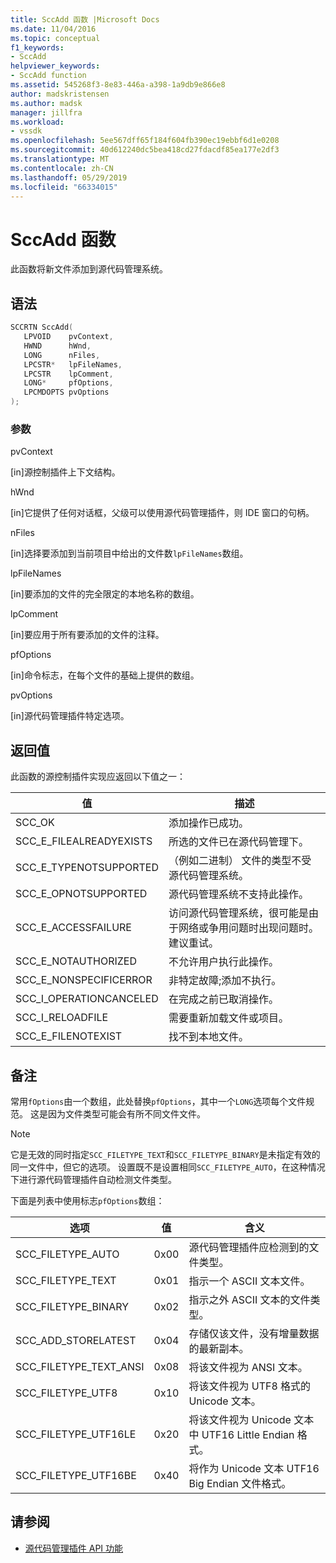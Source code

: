 ```yaml
---
title: SccAdd 函数 |Microsoft Docs
ms.date: 11/04/2016
ms.topic: conceptual
f1_keywords:
- SccAdd
helpviewer_keywords:
- SccAdd function
ms.assetid: 545268f3-8e83-446a-a398-1a9db9e866e8
author: madskristensen
ms.author: madsk
manager: jillfra
ms.workload:
- vssdk
ms.openlocfilehash: 5ee567dff65f184f604fb390ec19ebbf6d1e0208
ms.sourcegitcommit: 40d612240dc5bea418cd27fdacdf85ea177e2df3
ms.translationtype: MT
ms.contentlocale: zh-CN
ms.lasthandoff: 05/29/2019
ms.locfileid: "66334015"
---
```

# <a name="sccadd-function"></a>SccAdd 函数
此函数将新文件添加到源代码管理系统。

## <a name="syntax"></a>语法

```cpp
SCCRTN SccAdd(
   LPVOID    pvContext,
   HWND      hWnd,
   LONG      nFiles,
   LPCSTR*   lpFileNames,
   LPCSTR    lpComment,
   LONG*     pfOptions,
   LPCMDOPTS pvOptions
);
```

### <a name="parameters"></a>参数
 pvContext

[in]源控制插件上下文结构。

 hWnd

[in]它提供了任何对话框，父级可以使用源代码管理插件，则 IDE 窗口的句柄。

 nFiles

[in]选择要添加到当前项目中给出的文件数`lpFileNames`数组。

 lpFileNames

[in]要添加的文件的完全限定的本地名称的数组。

 lpComment

[in]要应用于所有要添加的文件的注释。

 pfOptions

[in]命令标志，在每个文件的基础上提供的数组。

 pvOptions

[in]源代码管理插件特定选项。

## <a name="return-value"></a>返回值
 此函数的源控制插件实现应返回以下值之一：

|值|描述|
|-----------|-----------------|
|SCC_OK|添加操作已成功。|
|SCC_E_FILEALREADYEXISTS|所选的文件已在源代码管理下。|
|SCC_E_TYPENOTSUPPORTED|（例如二进制） 文件的类型不受源代码管理系统。|
|SCC_E_OPNOTSUPPORTED|源代码管理系统不支持此操作。|
|SCC_E_ACCESSFAILURE|访问源代码管理系统，很可能是由于网络或争用问题时出现问题时。 建议重试。|
|SCC_E_NOTAUTHORIZED|不允许用户执行此操作。|
|SCC_E_NONSPECIFICERROR|非特定故障;添加不执行。|
|SCC_I_OPERATIONCANCELED|在完成之前已取消操作。|
|SCC_I_RELOADFILE|需要重新加载文件或项目。|
|SCC_E_FILENOTEXIST|找不到本地文件。|

## <a name="remarks"></a>备注
 常用`fOptions`由一个数组，此处替换`pfOptions`，其中一个`LONG`选项每个文件规范。 这是因为文件类型可能会有所不同文件文件。

> [!NOTE]
> 它是无效的同时指定`SCC_FILETYPE_TEXT`和`SCC_FILETYPE_BINARY`是未指定有效的同一文件中，但它的选项。 设置既不是设置相同`SCC_FILETYPE_AUTO`，在这种情况下进行源代码管理插件自动检测文件类型。

 下面是列表中使用标志`pfOptions`数组：

|选项|值|含义|
|------------|-----------|-------------|
|SCC_FILETYPE_AUTO|0x00|源代码管理插件应检测到的文件类型。|
|SCC_FILETYPE_TEXT|0x01|指示一个 ASCII 文本文件。|
|SCC_FILETYPE_BINARY|0x02|指示之外 ASCII 文本的文件类型。|
|SCC_ADD_STORELATEST|0x04|存储仅该文件，没有增量数据的最新副本。|
|SCC_FILETYPE_TEXT_ANSI|0x08|将该文件视为 ANSI 文本。|
|SCC_FILETYPE_UTF8|0x10|将该文件视为 UTF8 格式的 Unicode 文本。|
|SCC_FILETYPE_UTF16LE|0x20|将该文件视为 Unicode 文本中 UTF16 Little Endian 格式。|
|SCC_FILETYPE_UTF16BE|0x40|将作为 Unicode 文本 UTF16 Big Endian 文件格式。|

## <a name="see-also"></a>请参阅
- [源代码管理插件 API 功能](../extensibility/source-control-plug-in-api-functions.md)